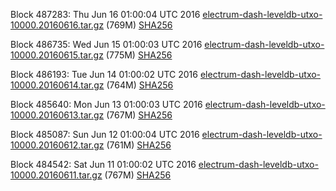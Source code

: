 Block 487283: Thu Jun 16 01:00:04 UTC 2016 [electrum-dash-leveldb-utxo-10000.20160616.tar.gz](https://transfer.sh/7G8qO/electrum-dash-leveldb-utxo-10000.20160616.tar.gz) (769M) [SHA256](https://transfer.sh/eaLfZ/electrum-dash-leveldb-utxo-10000.20160616.tar.gz.sha256)

Block 486735: Wed Jun 15 01:00:03 UTC 2016 [electrum-dash-leveldb-utxo-10000.20160615.tar.gz](https://transfer.sh/4J0N9/electrum-dash-leveldb-utxo-10000.20160615.tar.gz) (775M) [SHA256](https://transfer.sh/WULrq/electrum-dash-leveldb-utxo-10000.20160615.tar.gz.sha256)

Block 486193: Tue Jun 14 01:00:02 UTC 2016 [electrum-dash-leveldb-utxo-10000.20160614.tar.gz](https://transfer.sh/9KdRy/electrum-dash-leveldb-utxo-10000.20160614.tar.gz) (764M) [SHA256](https://transfer.sh/bTeMV/electrum-dash-leveldb-utxo-10000.20160614.tar.gz.sha256)

Block 485640: Mon Jun 13 01:00:03 UTC 2016 [electrum-dash-leveldb-utxo-10000.20160613.tar.gz](https://transfer.sh/oCOBZ/electrum-dash-leveldb-utxo-10000.20160613.tar.gz) (767M) [SHA256](https://transfer.sh/jatFt/electrum-dash-leveldb-utxo-10000.20160613.tar.gz.sha256)

Block 485087: Sun Jun 12 01:00:04 UTC 2016 [electrum-dash-leveldb-utxo-10000.20160612.tar.gz](https://transfer.sh/rWBYI/electrum-dash-leveldb-utxo-10000.20160612.tar.gz) (761M) [SHA256](https://transfer.sh/135qyF/electrum-dash-leveldb-utxo-10000.20160612.tar.gz.sha256)

Block 484542: Sat Jun 11 01:00:02 UTC 2016 [electrum-dash-leveldb-utxo-10000.20160611.tar.gz](https://transfer.sh/IoA9s/electrum-dash-leveldb-utxo-10000.20160611.tar.gz) (767M) [SHA256](https://transfer.sh/9Y8so/electrum-dash-leveldb-utxo-10000.20160611.tar.gz.sha256)
